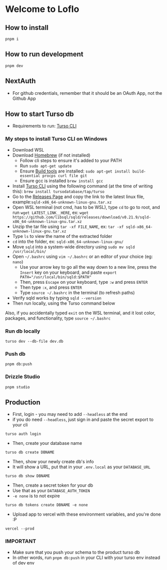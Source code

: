 # Welcome to Loflo

## How to install

``` cli
pnpm i
```

## How to run development

``` cli
pnpm dev
```

## NextAuth

- For github credentials, remember that it should be an OAuth App, not the Github App

## How to start Turso db

- Requirements to run: [Turso CLI](https://docs.turso.tech/reference/turso-cli)
  
### My steps to install Turso CLI on Windows

- Download WSL
- Download [Homebrew](https://brew.sh/) (if not installed)
  - Follow cli steps to ensure it's added to your PATH
  - Run `sudo apt-get update`
  - Ensure [Build tools](https://docs.brew.sh/Homebrew-on-Linux#requirements) are installed: `sudo apt-get install build-essential procps curl file git`
  - Ensure gcc is installed `brew install gcc`
- Install [Turso CLI](https://docs.turso.tech/reference/turso-cli) using the following command (at the time of writing this): `brew install tursodatabase/tap/turso`
- Go to the [Releases Page](https://github.com/libsql/sqld/releases) and copy the link to the latest linux file, example:`sqld-x86_64-unknown-linux-gnu.tar.xz`
- Open WSL terminal (not cmd, has to be WSL), type `cd` to go to root, and run `wget LATEST_LINK__HERE`, ex: `wget https://github.com/libsql/sqld/releases/download/v0.21.9/sqld-x86_64-unknown-linux-gnu.tar.xz`
- Unzip the tar file using `tar -xf FILE_NAME`, ex: `tar -xf sqld-x86_64-unknown-linux-gnu.tar.xz`
- Type `ls` to view the name of the extracted folder
- `cd` into the folder, ex: `sqld-x86_64-unknown-linux-gnu/`
- Move `sqld` into a system-wide directory using `sudo mv sqld /usr/local/bin/`
- Open `~/.bashrc` using `vim ~/.bashrc` or an editor of your choice (eg: `nano`)
  - Use your arrow key to go all the way down to a new line, press the `Insert` key on your keyboard, and paste `export PATH="/usr/local/bin/sqld:$PATH"`
  - Then, press `Escape` on your keyboard, type `:w` and press `ENTER`
  - Then type `:x`, and press `ENTER`
  - Type `source ~/.bashrc` in the terminal (to refresh paths)
- Verify sqld works by typing `sqld --version`
- Then run locally, using the Turso command below

Also, if you accidentally typed `exit` on the WSL terminal, and it lost color, packages, and functionality, type `source ~/.bashrc`

### Run db locally

``` cli
turso dev --db-file dev.db
```

### Push db

``` cli
pnpm db:push
```

### Drizzle Studio

``` cli
pnpm studio
```

## Production

- First, login - you may need to add `--headless` at the end
- if you do need `--headless`, just sign in and paste the secret export to your cli

```cli
turso auth login
```

- Then, create your database name

```cli
turso db create DBNAME
```

- Then, show your newly create db's info
- It will show a URL, put that in your `.env.local` as your `DATABASE_URL`

```cli
turso db show DBNAME
```

- Then, create a secret token for your db
- Use that as your `DATABASE_AUTH_TOKEN`
- `-e none` is to not expire

```cli
turso db tokens create DBNAME -e none
```

- Upload app to vercel with these environment variables, and you're done :P

```cli
vercel --prod
```

### IMPORTANT

- Make sure that you push your schema to the product turso db
- In other words, run `pnpm db:push` in your CLI with your turso env instead of dev env
